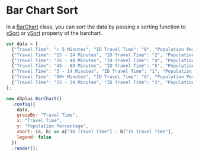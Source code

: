 # Bar Chart Sort

In a [BarChart](http://d3plus.org/docs/#BarChart) class, you can sort the data by passing a sorting function to [xSort](http://d3plus.org/docs/#Plot.xSort) or [ySort](http://d3plus.org/docs/#Plot.ySort) property of the barchart.

```js
var data = [
  {"Travel Time": "< 5 Minutes", "ID Travel Time": "0", "Population Percentage": 2},
  {"Travel Time": "15 - 24 Minutes", "ID Travel Time": "2", "Population Percentage": 30},
  {"Travel Time": "35 - 44 Minutes", "ID Travel Time": "4", "Population Percentage": 7},
  {"Travel Time": "45 - 89 Minutes", "ID Travel Time": "5", "Population Percentage": 11},
  {"Travel Time": "5 - 14 Minutes", "ID Travel Time": "1", "Population Percentage": 20},
  {"Travel Time": "90+ Minutes", "ID Travel Time": "6", "Population Percentage": 5},
  {"Travel Time": "25 - 34 Minutes", "ID Travel Time": "3", "Population Percentage": 25}
];

new d3plus.BarChart()
  .config({
    data,
    groupBy: "Travel Time",
    x: "Travel Time",
    y: "Population Percentage",
    xSort: (a, b) => a["ID Travel Time"] - b["ID Travel Time"],
    legend: false
  })
  .render();
```
